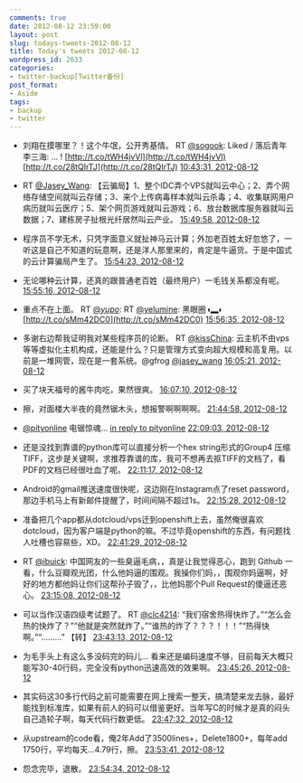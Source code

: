 ```yaml
---
comments: true
date: 2012-08-12 23:59:00
layout: post
slug: todays-tweets-2012-08-12
title: Today's tweets 2012-08-12
wordpress_id: 2633
categories:
- twitter-backup[Twitter备份]
post_format:
- Aside
tags:
- backup
- twitter
---
```





  * 刘翔在摸哪里？！这个牛氓，公开秀基情。 RT [@sogook](http://twitter.com/sogook): Liked / 落后青年李三海: … ! [http://t.co/tWH4jvVl](http://t.co/tWH4jvVl) [http://t.co/28tQIrTJ](http://t.co/28tQIrTJ) [10:43:31, 2012-08-12](http://twitter.com/gfrog/statuses/234480204737814529)





  * RT [@Jasey_Wang](http://twitter.com/Jasey_Wang): 【云骗局】1、整个IDC弄个VPS就叫云中心；2、弄个网络存储空间就叫云存储；3、来个上传病毒样本就叫云杀毒；4、收集联网用户病历就叫云医疗；5、架个网页游戏就叫云游戏；6、放台数据库服务器就叫云数据；7、建栋房子扯根光纤居然叫云产业。 [15:49:58, 2012-08-12](http://twitter.com/gfrog/statuses/234557323169906688)





  * 程序员不学无术，只凭字面意义就扯神马云计算；外加老百姓太好忽悠了，一听这是自己不知道的玩意啊，还是洋人那里来的，肯定是牛逼货。于是中国式的云计算骗局产生了。 [15:54:23, 2012-08-12](http://twitter.com/gfrog/statuses/234558433930661888)





  * 无论哪种云计算，还真的跟普通老百姓（最终用户）一毛钱关系都没有呢。 [15:55:16, 2012-08-12](http://twitter.com/gfrog/statuses/234558655519932416)





  * 重点不在上面。 RT [@_yupo_](http://twitter.com/_yupo_): RT [@yelumine](http://twitter.com/yelumine): 黑眼圈◑▂◐ [http://t.co/sMm42DC0](http://t.co/sMm42DC0) [15:56:35, 2012-08-12](http://twitter.com/gfrog/statuses/234558987335512065)





  * 多谢右边帮我证明我对某些程序员的论断。 RT [@kissChina](http://twitter.com/kissChina): 云主机不由vps等等虚拟化主机构成，还能是什么？只是管理方式变向超大规模和高复用。以前是一堆网管，现在是一套系统。@gfrog [@jasey_wang](http://twitter.com/jasey_wang) [16:05:21, 2012-08-12](http://twitter.com/gfrog/statuses/234561195204550656)





  * 买了块天福号的酱牛肉吃，果然很爽。 [16:07:10, 2012-08-12](http://twitter.com/gfrog/statuses/234561652744392704)





  * 擦，对面楼大半夜的竟然锯木头，想报警啊啊啊啊。 [21:44:58, 2012-08-12](http://twitter.com/gfrog/statuses/234646662323257344)





  * [@pityonline](http://twitter.com/pityonline) 电锯惊魂… [in reply to pityonline](http://twitter.com/pityonline/statuses/234650991755137024) [22:09:03, 2012-08-12](http://twitter.com/gfrog/statuses/234652724090769408)





  * 还是没找到靠谱的python库可以直接分析一个hex string形式的Group4 压缩TIFF，这步是关键啊，求推荐靠谱的库，我可不想再去抠TIFF的文档了，看PDF的文档已经很吐血了呢。 [22:11:17, 2012-08-12](http://twitter.com/gfrog/statuses/234653284529479680)





  * Android的gmail推送速度很快呢，这边刚在Instagram点了reset password，那边手机马上有新邮件提醒了，时间间隔不超过1s。 [22:15:28, 2012-08-12](http://twitter.com/gfrog/statuses/234654336821628928)





  * 准备把几个app都从dotcloud/vps迁到openshift上去，虽然俺很喜欢dotcloud，因为客户端是python的嘛。不过毕竟openshift的东西，有问题找人吐槽也容易些，XD。 [22:41:29, 2012-08-12](http://twitter.com/gfrog/statuses/234660885971468288)





  * RT [@ibuick](http://twitter.com/ibuick): 中国网友的一些臭逼毛病，，真是让我觉得恶心，跑到 Github 一看，什么豆瓣观光团，什么他妈逼的围观。我操你们妈，，围观你妈逼啊，好好的地方都他妈让你们这帮孙子毁了，，比他妈那个Pull Request的傻逼还恶心。 [23:15:08, 2012-08-12](http://twitter.com/gfrog/statuses/234669352060866561)





  * 可以当作汉语四级考试题了。 RT [@clc4214](http://twitter.com/clc4214): “我们宿舍热得快炸了。”“怎么会热的快炸了？”“他就是突然就炸了。”“谁热的炸了？？？！！！”“热得快啊。”“………” 【转】 [23:43:13, 2012-08-12](http://twitter.com/gfrog/statuses/234676418989154304)





  * 为毛手头上有这么多没码完的码儿… 看来还是编码速度不够，目前每天大概只能写30-40行码，完全没有python迅速高效的效果啊。 [23:45:26, 2012-08-12](http://twitter.com/gfrog/statuses/234676976781234177)





  * 其实码这30多行代码之前可能需要在网上搜索一整天，搞清楚来龙去脉，最好能找到标准库，如果有前人的码可以借鉴更好。当年写C的时候才是真的闷头自己造轮子啊，每天代码行数更低。 [23:47:32, 2012-08-12](http://twitter.com/gfrog/statuses/234677508828692481)





  * 从upstream的code看，俺2年Add了3500lines+，Delete1800+，每年add 1750行，平均每天…4.79行，擦。 [23:53:41, 2012-08-12](http://twitter.com/gfrog/statuses/234679055243436032)





  * 怨念完毕，退散。 [23:54:34, 2012-08-12](http://twitter.com/gfrog/statuses/234679278107766784)




